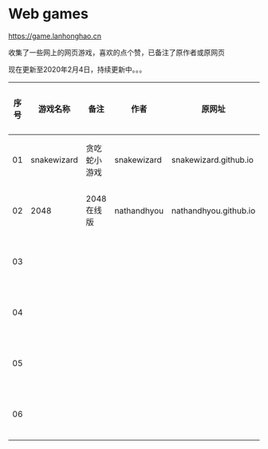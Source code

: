 # Web games
https://game.lanhonghao.cn

收集了一些网上的网页游戏，喜欢的点个赞，已备注了原作者或原网页

现在更新至2020年2月4日，持续更新中。。。


| 序号 | 游戏名称 | 备注 | 作者 | 原网址 | 开源协议 | 试玩链接 |
| -- | ----- | ----- | -- | ------ | ------ | ------ |
| 01 | snakewizard | 贪吃蛇小游戏 | snakewizard | snakewizard.github.io | MIT License | [点击试玩](https://game.lanhonghao.cn/01snakewizard/) |
| 02 | 2048 | 2048在线版 | nathandhyou | nathandhyou.github.io | MIT License | [点击试玩](https://game.lanhonghao.cn/022048/) |
| 03 |  |  |  |  |  | 点击试玩 |
| 04 |  |  |  |  |  | 点击试玩 |
| 05 |  |  |  |  |  | 点击试玩 |
| 06 |  |  |  |  |  | 点击试玩 |

